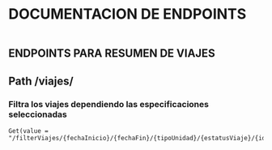 
# DOCUMENTACION DE ENDPOINTS 
~~~

~~~
    
## ENDPOINTS PARA RESUMEN DE VIAJES
## Path /viajes/

### Filtra los viajes dependiendo las especificaciones seleccionadas
	Get(value = "/filterViajes/{fechaInicio}/{fechaFin}/{tipoUnidad}/{estatusViaje}/{idEsquema}/{idNegociacion}") 
	
